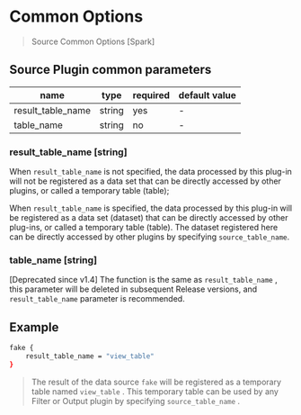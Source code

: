 # Common Options

> Source Common Options [Spark]

## Source Plugin common parameters

| name              | type   | required | default value |
| ----------------- | ------ | -------- | ------------- |
| result_table_name | string | yes      | -             |
| table_name        | string | no       | -             |

### result_table_name [string]

When `result_table_name` is not specified, the data processed by this plug-in will not be registered as a data set that can be directly accessed by other plugins, or called a temporary table (table);

When `result_table_name` is specified, the data processed by this plug-in will be registered as a data set (dataset) that can be directly accessed by other plug-ins, or called a temporary table (table). The dataset registered here can be directly accessed by other plugins by specifying `source_table_name`.

### table_name [string]

[Deprecated since v1.4] The function is the same as `result_table_name` , this parameter will be deleted in subsequent Release versions, and `result_table_name`  parameter is recommended.

## Example

```bash
fake {
    result_table_name = "view_table"
}
```

> The result of the data source `fake` will be registered as a temporary table named `view_table` . This temporary table can be used by any Filter or Output plugin by specifying `source_table_name` .

